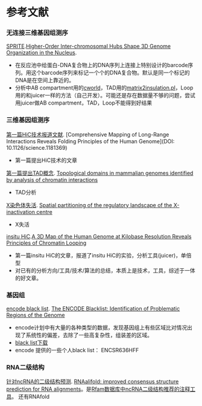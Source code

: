 # 参考文献
### 无连接三维基因组测序
[SPRITE](https://www.cell.com/cell/fulltext/S0092-8674(18)30636-6?_returnURL=https%3A%2F%2Flinkinghub.elsevier.com%2Fretrieve%2Fpii%2FS0092867418306366%3Fshowall%3Dtrue).[Higher-Order Inter-chromosomal Hubs Shape 3D Genome Organization in the Nucleus](https://doi.org/10.1016/j.cell.2018.05.024).<br/>
- 在反应池中给蛋白-DNA复合物上的DNA序列上连接上特别设计的barcode序列。用这个barcode序列来标记一个个的DNA复合物。默认是同一个标记的DNA是在空间上靠近的。
- 分析中AB compartment用的[cworld](https://github.com/dekkerlab/cworld-dekker)，TAD用的[matrix2insulation.pl](https://github.com/dekkerlab/crane-nature-2015/tree/master/scripts)，Loop用的和juicer一样的方法（自己开发）。可能还是存在数据量不够的问题，尝试用juicer做AB compartment，TAD，Loop不能得到好结果

### 三维基因组测序
[第一篇HiC技术报道文献](https://www.science.org/doi/10.1126/science.1181369). [Comprehensive Mapping of Long-Range Interactions Reveals Folding Principles of the Human Genome](DOI: 10.1126/science.1181369)
- 第一篇提出HiC技术的文章

[第一篇提出TAD概念](https://www.nature.com/articles/nature11082). [Topological domains in mammalian genomes identified by analysis of chromatin interactions](doi:10.1038/nature11082)
- TAD分析

[X染色体失活](https://www.nature.com/articles/nature11049). [Spatial partitioning of the regulatory landscape of the X-inactivation centre](doi:10.1038/nature11049)
- X失活

[insitu HiC](https://www.cell.com/cell/fulltext/S0092-8674(14)01497-4?_returnURL=https%3A%2F%2Flinkinghub.elsevier.com%2Fretrieve%2Fpii%2FS0092867414014974%3Fshowall%3Dtrue).[A 3D Map of the Human Genome at Kilobase Resolution Reveals Principles of Chromatin Looping](https://doi.org/10.1016/j.cell.2014.11.021)
- 第一篇insitu HiC的文章，报道了insitu HiC的实验，分析工具(juicer)，单倍型
- 对已有的分析方向/工具/技术/算法的总结，本质上是技术，工具，综述于一体的好文章。

### 基因组
[encode black list](https://www.nature.com/articles/s41598-019-45839-z). [The ENCODE Blacklist: Identification of Problematic Regions of the Genome](https://doi.org/10.1038/s41598-019-45839-z)
- encode计划中有大量的各种类型的数据，发现基因组上有些区域比对情况出现了系统性的偏差，去除了一些高复杂性，组装差的区域。
- [black list下载](https://github.com/Boyle-Lab/Blacklist/)
- encode 提供的一些个人black list： ENCSR636HFF

### RNA二级结构
[针对ncRNA的二级结构预测](https://bmcbioinformatics.biomedcentral.com/articles/10.1186/1471-2105-9-474). [RNAalifold: improved consensus structure prediction for RNA alignments](doi:10.1186/1471-2105-9-474)。是[Rfam数据库中ncRNA二级结构推荐的注释工具](https://docs.rfam.org/en/latest/building-families.html?highlight=secondary%20structures#important-points-to-remember-about-seed-alignments)。
还有RNAfold